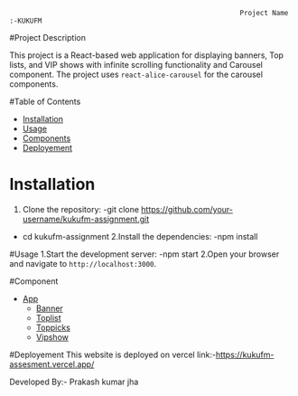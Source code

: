                                                              Project Name :-KUKUFM

#Project Description

This project is a React-based web application for displaying banners,  Top lists, 
and VIP shows with infinite scrolling functionality and Carousel component. The project uses `react-alice-carousel` 
for the carousel components.

#Table of Contents
- [Installation](#installation)
- [Usage](#usage)
- [Components](#components)
- [Deployement](#deployement)
  
# Installation
1. Clone the repository:
-git clone https://github.com/your-username/kukufm-assignment.git
 -  cd kukufm-assignment
2.Install the dependencies:
   -npm install

#Usage
1.Start the development server:
   -npm start
2.Open your browser and navigate to `http://localhost:3000`.

#Component
- [App](#app)
  - [Banner](#banner)
  - [Toplist](#toplist)
  - [Toppicks](#toppicks)
  - [Vipshow](#vipshow)


#Deployement
This website is deployed on vercel
link:-https://kukufm-assesment.vercel.app/

Developed By:-
Prakash kumar jha


